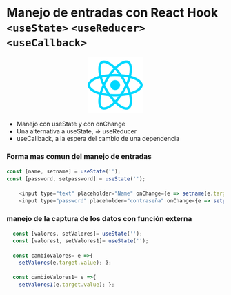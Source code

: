 # Manejo de entradas con React Hook `<useState>` `<useReducer>` `<useCallback>`

<p align="center">
<img src="https://raw.githubusercontent.com/CarlosJCdev/Login-React-Firebase/master/src/icons/react1.png">
</p>


- Manejo con useState y con onChange
- Una alternativa a useState, => useReducer
- useCallback, a la espera del cambio de una dependencia

### Forma mas comun del manejo de entradas
```javascript
const [name, setname] = useState('');
const [password, setpassword] = useState('');

    <input type="text" placeholder="Name" onChange={e => setname(e.target.value)} /><br/>
    <input type="password" placeholder="contraseña" onChange={e => setpassword(e.target.value)} /><br/>
```

### manejo de la captura de los datos con función externa
```javascript
  const [valores, setValores]= useState('');
  const [valores1, setValores1]= useState('');

  const cambioValores= e =>{
    setValores(e.target.value); };

  const cambioValores1= e =>{
    setValores1(e.target.value); };

```

